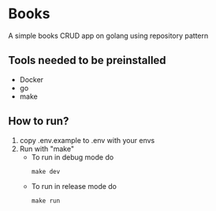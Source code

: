 # Books
A simple books CRUD app on golang using repository pattern
## Tools needed to be preinstalled
- Docker
-  go
- make
## How to run?
1. copy .env.example to .env with your envs
2. Run with "make"
   - To run in debug mode do
     ```shell
     make dev
     ```
   - To run in release mode do
     ```shell
     make run
     ```
